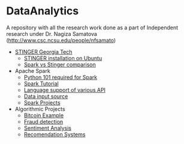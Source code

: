 # DataAnalytics
A repository with all the research work done as a part of Independent research under Dr. Nagiza Samatova (http://www.csc.ncsu.edu/people/nfsamato)

- [STINGER Georgia Tech](installation.md)
    - [STINGER installation on Ubuntu](installation.md#stinger)
    - [Spark vs Stinger comparison](SparkVsStinger.md)
- Apache Spark
    - [Python 101 required for Spark](python.md)   
    - [Spark Tutorial](spark-tutorial.md)
    - [Language support of various API](spark/apiLanguageSupport.md)
    - [Data input source](spark/inputsources.md) 
    - [Spark Projects](spark/projects.md)
- Algorithmic Projects
    - [Bitcoin Example](usecases/bitcoin.md)
    - [Fraud detection](usecases/fraud-detection.md)
    - [Sentiment Analysis](usecases/SentimentAnalysis.md)
    - [Recomendation Systems](usecases/RecomenderSystems.md)
